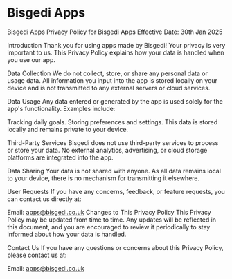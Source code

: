 # Bisgedi Apps
Bisgedi Apps
Privacy Policy for Bisgedi Apps
Effective Date: 30th Jan 2025

Introduction
Thank you for using apps made by Bisgedi! Your privacy is very important to us. This Privacy Policy explains how your data is handled when you use our app.

Data Collection
We do not collect, store, or share any personal data or usage data. All information you input into the app is stored locally on your device and is not transmitted to any external servers or cloud services.

Data Usage
Any data entered or generated by the app is used solely for the app's functionality. Examples include:

Tracking daily goals.
Storing preferences and settings.
This data is stored locally and remains private to your device.

Third-Party Services
Bisgedi does not use third-party services to process or store your data. No external analytics, advertising, or cloud storage platforms are integrated into the app.

Data Sharing
Your data is not shared with anyone. As all data remains local to your device, there is no mechanism for transmitting it elsewhere.

User Requests
If you have any concerns, feedback, or feature requests, you can contact us directly at:

Email: apps@bisgedi.co.uk
Changes to This Privacy Policy
This Privacy Policy may be updated from time to time. Any updates will be reflected in this document, and you are encouraged to review it periodically to stay informed about how your data is handled.

Contact Us
If you have any questions or concerns about this Privacy Policy, please contact us at:

Email: apps@bisgedi.co.uk
